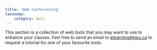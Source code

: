 ```yaml
---
title: 'Web Conferencing'
taxonomy:
    category: docs
---
```


This section is a collection of web tools that you may want to use to enhance your classes. Feel free to send an email to elearning@twu.ca to request a tutorial for one of your favourite tools.
